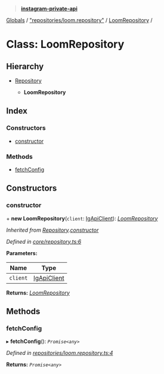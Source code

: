 > **[instagram-private-api](../README.md)**

[Globals](../globals.md) / ["repositories/loom.repository"](../modules/_repositories_loom_repository_.md) / [LoomRepository](_repositories_loom_repository_.loomrepository.md) /

# Class: LoomRepository

## Hierarchy

* [Repository](_core_repository_.repository.md)

  * **LoomRepository**

## Index

### Constructors

* [constructor](_repositories_loom_repository_.loomrepository.md#constructor)

### Methods

* [fetchConfig](_repositories_loom_repository_.loomrepository.md#fetchconfig)

## Constructors

###  constructor

\+ **new LoomRepository**(`client`: [IgApiClient](_core_client_.igapiclient.md)): *[LoomRepository](_repositories_loom_repository_.loomrepository.md)*

*Inherited from [Repository](_core_repository_.repository.md).[constructor](_core_repository_.repository.md#constructor)*

*Defined in [core/repository.ts:6](https://github.com/Nerixyz/instagram-private-api/blob/e5037ee/src/core/repository.ts#L6)*

**Parameters:**

Name | Type |
------ | ------ |
`client` | [IgApiClient](_core_client_.igapiclient.md) |

**Returns:** *[LoomRepository](_repositories_loom_repository_.loomrepository.md)*

## Methods

###  fetchConfig

▸ **fetchConfig**(): *`Promise<any>`*

*Defined in [repositories/loom.repository.ts:4](https://github.com/Nerixyz/instagram-private-api/blob/e5037ee/src/repositories/loom.repository.ts#L4)*

**Returns:** *`Promise<any>`*